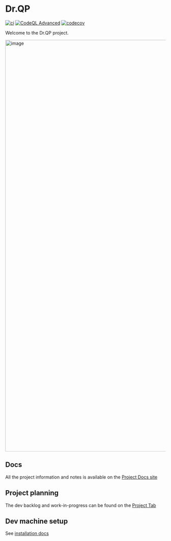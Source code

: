 # Dr.QP

[![ci](https://github.com/Dr-QP/Dr.QP/actions/workflows/ci.yml/badge.svg)](https://github.com/Dr-QP/Dr.QP/actions/workflows/ci.yml?query=branch%3Amain)
[![CodeQL Advanced](https://github.com/Dr-QP/Dr.QP/actions/workflows/codeql.yml/badge.svg)](https://github.com/Dr-QP/Dr.QP/actions/workflows/codeql.yml?query=branch%3Amain)
[![codecov](https://codecov.io/gh/Dr-QP/Dr.QP/graph/badge.svg?token=MSNH7AK8XX)](https://codecov.io/gh/Dr-QP/Dr.QP)

Welcome to the Dr.QP project.

[<img width="1295" alt="image" src="https://github.com/user-attachments/assets/95200255-e44b-45f5-b7cc-242add9f426b" />](https://drqp.readthedocs.io/en/latest/designs)

## Docs

All the project information and notes is available on the [Project Docs site](https://drqp.readthedocs.io/en/latest/)

## Project planning

The dev backlog and work-in-progress can be found on the [Project Tab](https://github.com/orgs/Dr-QP/projects/3)

## Dev machine setup

See [installation docs](https://drqp.readthedocs.io/en/latest/installation)

